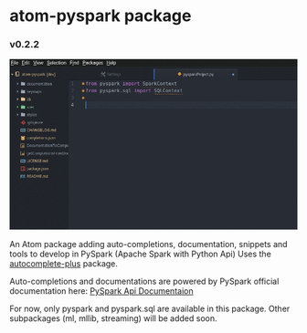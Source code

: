 # atom-pyspark package
### v0.2.2

![A screenshot of your package](https://raw.githubusercontent.com/Gmousse/atom-pyspark/master/anim.gif)

An Atom package adding auto-completions, documentation, snippets and tools to develop in PySpark (Apache Spark with Python Api)
Uses the
[autocomplete-plus](https://github.com/atom-community/autocomplete-plus) package.

Auto-completions and documentations are powered by PySpark official documentation here:
[PySpark Api Documentaion](http://spark.apache.org/docs/latest/api/python/)

For now, only pyspark and pyspark.sql are available in this package. Other subpackages (ml, mllib, streaming) will be added soon.
